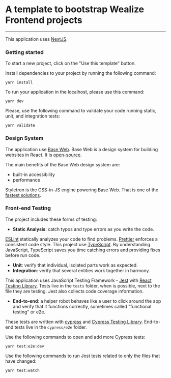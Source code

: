# A template to bootstrap Wealize Frontend projects


___

This application uses [NextJS](https://nextjs.org/).

### Getting started

To start a new project, click on the "Use this template" button.


Install dependencies to your project by running the following command:

```
yarn install
```


To run your application in the localhost, please use this command:

```
yarn dev
```

Please, use the following command to validate your code running static, unit, and integration tests:

```
yarn validate
```

### Design System

The application use [Base Web](https://app.gitbook.com/@olga-f/s/react/design-systems/base-web).
Base Web is a design system for building websites in React. It is [open-source](https://github.com/uber/baseweb).

The main benefits of the Base Web design system are:

- built-in accessibility
- performance

Styletron is the CSS-in-JS engine powering Base Web. That is one of the [fastest solutions](https://ryantsao.com/blog/virtual-css-with-styletron).

### Front-end Testing

The project includes these forms of testing:

- **Static Analysis**: catch typos and type errors as you write the code.

[ESLint](https://eslint.org/) statically analyzes your code to find problems. [Prettier](https://prettier.io/) enforces a consistent code style.
This project use [TypeScript](https://www.typescriptlang.org/). By understanding JavaScript, TypeScript saves you time catching errors and providing fixes before run code.

- **Unit**: verify that individual, isolated parts work as expected.
- **Integration**: verify that several entities work together in harmony.

This application uses JavaScript Testing Framework - [Jest](https://jestjs.io/) with [React Testing Library](https://testing-library.com/docs/react-testing-library/intro). Tests live in the `tests` folder, when is possible, next to the file they are testing.
Jest also collects code coverage information.

- **End-to-end**: a helper robot behaves like a user to click around the app and verify that it functions correctly, sometimes called "functional testing" or e2e.

These tests are written with [cypress](https://www.cypress.io/) and [Cypress Testing Library](https://testing-library.com/docs/cypress-testing-library/intro/). End-to-end tests live in the `cypress/e2e` folder. 

Use the following commands to open and add more Cypress tests:

```
yarn test:e2e:dev
```

Use the following commands to run Jest tests related to only the files that have changed:

```
yarn test:watch
```
